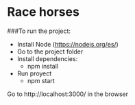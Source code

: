 # Race horses

###To run the project:
* Install Node (https://nodejs.org/es/)
* Go to the project folder
* Install dependencies:
  * npm install
* Run proyect
  * npm start

Go to http://localhost:3000/ in the browser